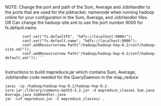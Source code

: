 NOTE: Change the port and path of the Sum, Average and JobHandler to the ports that are used for the jobtracker, namenode when running hadoop online for your configuration in the Sum, Average, and JobHandler files.
<br>
OR Can change the hadoop-site.xml to use the port number 9000 for fs.default.name.

            conf.set("fs.defaultFS", "hdfs://localhost:9000/");
            conf.set("fs.default.name", "hdfs://localhost:9000");
            conf.addResource(new Path("/hadoop/hadoop-hop-0.2/conf/hadoop-site.xml"));
            conf.addResource(new Path("/hadoop/hadoop-hop-0.2/conf/hadoop-default.xml"));```

<br>
Instructions to build mapreduce.jar which contains Sum, Average, JobHandler code needed for the QueryDaemon in the map_reduce
 
  ```javac -cp /hadoop/hadoop-hop-0.2/hadoop-hop-0.2-core.jar:/library/commons-math3-3.2.jar -d mapreduce_classes Sum.java Average.java JobHandler.java ``` <br>
  ````jar -cvf mapreduce.jar -C mapreduce_classes/ .````
  
